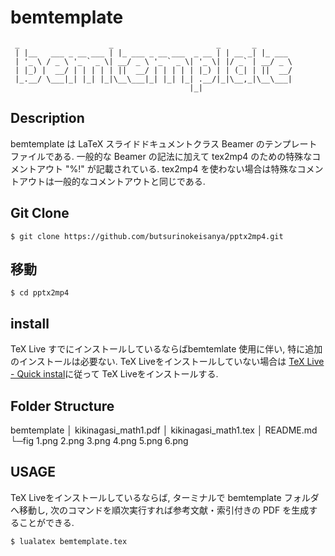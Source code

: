 # bemtemplate
```
 _                    _                       _       _
 | |__   ___ _ __ ___ | |_ ___ _ __ ___  _ __ | | __ _| |_ ___
 | '_ \ / _ \ '_ ` _ \| __/ _ \ '_ ` _ \| '_ \| |/ _` | __/ _ \
 | |_) |  __/ | | | | | ||  __/ | | | | | |_) | | (_| | ||  __/
 |_.__/ \___|_| |_| |_|\__\___|_| |_| |_| .__/|_|\__,_|\__\___|
                                        |_|
```
## Description
bemtemplate は LaTeX スライドドキュメントクラス Beamer のテンプレートファイルである. 一般的な Beamer の記法に加えて tex2mp4 のための特殊なコメントアウト "%!" が記載されている. tex2mp4 を使わない場合は特殊なコメントアウトは一般的なコメントアウトと同じである.

## Git Clone

```
$ git clone https://github.com/butsurinokeisanya/pptx2mp4.git

```

## 移動
```
$ cd pptx2mp4
```

## install
TeX Live すでにインストールしているならばbemtemlate 使用に伴い, 特に追加のインストールは必要ない. TeX Liveをインストールしていない場合は
[TeX Live - Quick instal](https://tug.or/texlive/quickinstall.html)に従って TeX Liveをインストールする.

## Folder Structure
bemtemplate
│  kikinagasi_math1.pdf
│  kikinagasi_math1.tex
│  README.md
└─fig
        1.png
        2.png
        3.png
        4.png
        5.png
        6.png

## USAGE
TeX Liveをインストールしているならば, ターミナルで bemtemplate フォルダへ移動し,
次のコマンドを順次実行すれば参考文献・索引付きの PDF を生成することができる.
```
$ lualatex bemtemplate.tex
```